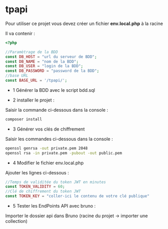 # tpapi
Pour utiliser ce projet vous devez créer un fichier **env.local.php** à la racine

Il va contenir :

```php
<?php

//Paramètrage de la BDD
const DB_HOST = "url du serveur de BDD";
const DB_NAME = "nom de la BDD";
const DB_USER = "login de la BDD";
const DB_PASSWORD = "password de la BDD";
//base URL
const BASE_URL = '/tpapi/';

```

- 1 Générer la BDD avec le script bdd.sql

- 2 installer le projet :

Saisir la commande ci-dessous dans la console :

```bash
composer install
```

- 3 Générer vos clés de chiffrement

Saisir les commandes ci-dessous dans la console :

```bash
openssl genrsa -out private.pem 2048
openssl rsa -in private.pem -pubout -out public.pem
```

- 4 Modifier le fichier env.local.php

Ajouter les lignes ci-dessous :

```php
//Temps de validitée du token JWT en minutes
const TOKEN_VALIDITY = 60;
//Clé de chiffrement du token JWT
const TOKEN_KEY = "coller-ici le contenu de votre clé publique"
```

- 5 Tester les EndPoints API avec bruno :

Importer le dossier api dans Bruno (racine du projet -> importer une collection)

